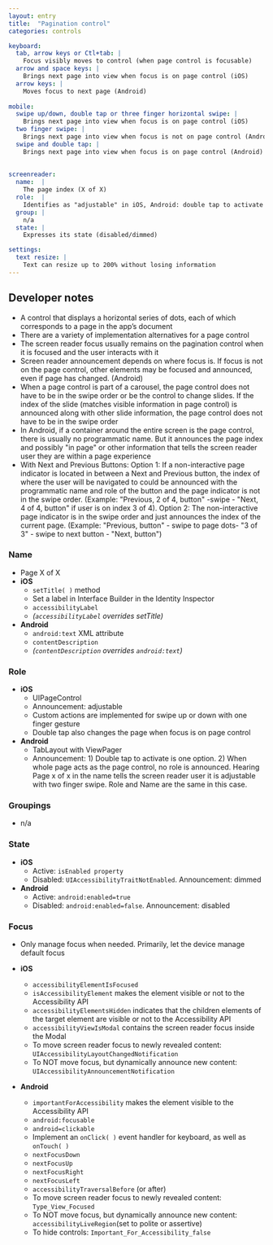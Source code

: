```yaml
---
layout: entry
title:  "Pagination control"
categories: controls

keyboard:
  tab, arrow keys or Ctl+tab: |
    Focus visibly moves to control (when page control is focusable)
  arrow and space keys: |
    Brings next page into view when focus is on page control (iOS)
  arrow keys: |
    Moves focus to next page (Android)
          
mobile:
  swipe up/down, double tap or three finger horizontal swipe: |
    Brings next page into view when focus is on page control (iOS)
  two finger swipe: |
    Brings next page into view when focus is not on page control (Android)
  swipe and double tap: |
    Brings next page into view when focus is on page control (Android)
  
    
screenreader: 
  name:  |
    The page index (X of X)
  role:  |
    Identifies as "adjustable" in iOS, Android: double tap to activate
  group: |
    n/a
  state: |
    Expresses its state (disabled/dimmed)

settings:
  text resize: |
    Text can resize up to 200% without losing information
---
```



## Developer notes

- A control that displays a horizontal series of dots, each of which corresponds to a page in the app’s document 
- There are a variety of implementation alternatives for a page control  
- The screen reader focus usually remains on the pagination control when it is focused and the user interacts with it 
- Screen reader announcement depends on where focus is. If focus is not on the page control, other elements may be focused and announced, even if page has changed. (Android) 
- When a page control is part of a carousel, the page control does not have to be in the swipe order or be the control to change slides.  If the index of the slide (matches visible information in page control) is announced along with other slide information, the page control does not have to be in the swipe order    
- In Android, if a container around the entire screen is the page control, there is usually no programmatic name.  But it announces the page index and possibly "in page" or other information that tells the screen reader user they are within a page experience 
- With Next and Previous Buttons: Option 1: If a non-interactive page indicator is located in between a Next and Previous button, the index of where the user will be navigated to could be announced with the programmatic name and role of the button and the page indicator is not in the swipe order.  (Example: "Previous, 2 of 4, button" -swipe - "Next, 4 of 4, button" if user is on index 3 of 4).  Option 2: The non-interactive page indicator is in the swipe order and just announces the index of the current page. (Example: "Previous, button" - swipe to page dots- "3 of 3" - swipe to next button - "Next, button")

### Name

- Page X of X
- **iOS**
  - `setTitle( )` method
  - Set a label in Interface Builder in the Identity Inspector
  - `accessibilityLabel`
  - _(`accessibilityLabel` overrides setTitle)_  
- **Android**  
  - `android:text` XML attribute
  - `contentDescription`
  - _(`contentDescription` overrides `android:text`)_

### Role

- **iOS**
  - UIPageControl
  - Announcement: adjustable
  - Custom actions are implemented for swipe up or down with one finger gesture
  - Double tap also changes the page when focus is on page control
- **Android**
  - TabLayout with ViewPager
  - Announcement: 1) Double tap to activate is one option.  2) When whole page acts as the page control, no role is announced. Hearing Page x of x in the name tells the screen reader user it is adjustable with two finger swipe. Role and Name are the same in this case.

### Groupings

- n/a

### State

- **iOS**  
  - Active: `isEnabled property`
  - Disabled: `UIAccessibilityTraitNotEnabled`. Announcement: dimmed
- **Android**
  - Active: `android:enabled=true`
  - Disabled: `android:enabled=false`. Announcement: disabled  

### Focus

- Only manage focus when needed. Primarily, let the device manage default focus  

- **iOS**
	- `accessibilityElementIsFocused`  
	- `isAccessibilityElement` makes the element visible or not to the Accessibility API
	- `accessibilityElementsHidden` indicates that the children elements of the target element are visible or not to the Accessibility API
	- `accessibilityViewIsModal` contains the screen reader focus inside the Modal
	- To move screen reader focus to newly revealed content: `UIAccessibilityLayoutChangedNotification`
	- To NOT move focus, but dynamically announce new content: `UIAccessibilityAnnouncementNotification`
- **Android**
	- `importantForAccessibility` makes the element visible to the Accessibility API
	- `android:focusable`
	- `android=clickable`
	- Implement an `onClick( )` event handler for keyboard, as well as `onTouch( )`
	- `nextFocusDown`
	- `nextFocusUp`
	- `nextFocusRight`
	- `nextFocusLeft`
	- `accessibilityTraversalBefore` (or after)
	- To move screen reader focus to newly revealed content: `Type_View_Focused`
	- To NOT move focus, but dynamically announce new content: `accessibilityLiveRegion`(set to polite or assertive)
	- To hide controls: `Important_For_Accessibility_false`